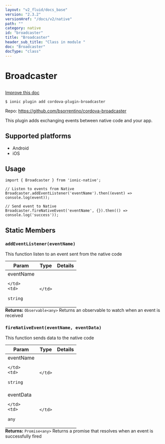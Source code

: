 ```yaml
---
layout: "v2_fluid/docs_base"
version: "2.3.2"
versionHref: "/docs/v2/native"
path: ""
category: native
id: "broadcaster"
title: "Broadcaster"
header_sub_title: "Class in module "
doc: "Broadcaster"
docType: "class"
---
```








<h1 class="api-title">
  
  Broadcaster
  

  

  </h1>

<a class="improve-v2-docs" href="http://github.com/driftyco/ionic-native/edit/master/src/plugins/broadcaster.ts#L1">
  Improve this doc
</a>



<!-- decorators -->





<pre><code>$ ionic plugin add cordova-plugin-broadcaster</code></pre>
<p>Repo:
  <a href="https://github.com/bsorrentino/cordova-broadcaster">
    https://github.com/bsorrentino/cordova-broadcaster
  </a>
</p>

<!-- description -->

<p>This plugin adds exchanging events between native code and your app.</p>


<!-- @platforms tag -->
<h2>Supported platforms</h2>

<ul>
  <li>Android</li><li>iOS</li>
</ul>

<!-- @platforms tag end -->


<!-- if doc.decorators -->

<!-- @usage tag -->

<h2>Usage</h2>

<pre><code>import { Broadcaster } from &#39;ionic-native&#39;;

// Listen to events from Native
Broadcaster.addEventListener(&#39;eventName&#39;).then((event) =&gt; console.log(event));

// Send event to Native
Broadcaster.fireNativeEvent(&#39;eventName&#39;, {}).then(() =&gt; console.log(&#39;success&#39;));
</code></pre>




<!-- @property tags -->


<h2>Static Members</h2>

<div id="addEventListener"></div>
<h3><code>addEventListener(eventName)</code>
  
</h3>




This function listen to an event sent from the native code


<table class="table param-table" style="margin:0;">
  <thead>
  <tr>
    <th>Param</th>
    <th>Type</th>
    <th>Details</th>
  </tr>
  </thead>
  <tbody>
  
  <tr>
    <td>
      eventName
      
      
    </td>
    <td>
      
<code>string</code>
    </td>
    <td>
      
      
    </td>
  </tr>
  
  </tbody>
</table>





<div class="return-value" markdown="1">
  <i class="icon ion-arrow-return-left"></i>
  <b>Returns:</b> 
<code>Observable&lt;any&gt;</code> Returns an observable to watch when an event is received
</div>



<div id="fireNativeEvent"></div>
<h3><code>fireNativeEvent(eventName,&nbsp;eventData)</code>
  
</h3>


This function sends data to the native code


<table class="table param-table" style="margin:0;">
  <thead>
  <tr>
    <th>Param</th>
    <th>Type</th>
    <th>Details</th>
  </tr>
  </thead>
  <tbody>
  
  <tr>
    <td>
      eventName
      
      
    </td>
    <td>
      
<code>string</code>
    </td>
    <td>
      
      
    </td>
  </tr>
  
  <tr>
    <td>
      eventData
      
      
    </td>
    <td>
      
<code>any</code>
    </td>
    <td>
      
      
    </td>
  </tr>
  
  </tbody>
</table>





<div class="return-value" markdown="1">
  <i class="icon ion-arrow-return-left"></i>
  <b>Returns:</b> 
<code>Promise&lt;any&gt;</code> Returns a promise that resolves when an event is successfully fired
</div>




<!-- methods on the class -->



<!-- other classes -->

<!-- end other classes -->

<!-- interfaces -->

<!-- end interfaces -->

<!-- related link --><!-- end content block -->


<!-- end body block -->


